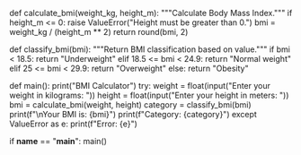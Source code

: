 def calculate_bmi(weight_kg, height_m):
    """Calculate Body Mass Index."""
    if height_m <= 0:
        raise ValueError("Height must be greater than 0.")
    bmi = weight_kg / (height_m ** 2)
    return round(bmi, 2)

def classify_bmi(bmi):
    """Return BMI classification based on value."""
    if bmi < 18.5:
        return "Underweight"
    elif 18.5 <= bmi < 24.9:
        return "Normal weight"
    elif 25 <= bmi < 29.9:
        return "Overweight"
    else:
        return "Obesity"

def main():
    print("BMI Calculator")
    try:
        weight = float(input("Enter your weight in kilograms: "))
        height = float(input("Enter your height in meters: "))
        bmi = calculate_bmi(weight, height)
        category = classify_bmi(bmi)
        print(f"\nYour BMI is: {bmi}")
        print(f"Category: {category}")
    except ValueError as e:
        print(f"Error: {e}")

if __name__ == "__main__":
    main()
